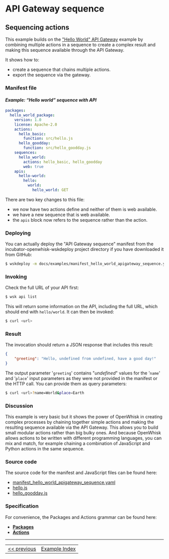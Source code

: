 <!--
#
# Licensed to the Apache Software Foundation (ASF) under one or more
# contributor license agreements.  See the NOTICE file distributed with
# this work for additional information regarding copyright ownership.
# The ASF licenses this file to You under the Apache License, Version 2.0
# (the "License"); you may not use this file except in compliance with
# the License.  You may obtain a copy of the License at
#
#     http://www.apache.org/licenses/LICENSE-2.0
#
# Unless required by applicable law or agreed to in writing, software
# distributed under the License is distributed on an "AS IS" BASIS,
# WITHOUT WARRANTIES OR CONDITIONS OF ANY KIND, either express or implied.
# See the License for the specific language governing permissions and
# limitations under the License.
#
-->

# API Gateway sequence

## Sequencing actions

This example builds on the ["Hello World" API Gateway](wskdeploy_apigateway_helloworld.md#api-gateway) example by combining multiple actions in a sequence to create a complex result and making this sequence available through the API Gateway.

It shows how to:
- create a sequence that chains multiple actions.
- export the sequence via the gateway.

### Manifest file
#### _Example: “Hello world” sequence with API_
```yaml
packages:
  hello_world_package:
    version: 1.0
    license: Apache-2.0
    actions:
      hello_basic:
        function: src/hello.js
      hello_goodday:
        function: src/hello_goodday.js
    sequences:
      hello_world:
        actions: hello_basic, hello_goodday
        web: true
    apis:
      hello-world:
        hello:
          world:
            hello_world: GET
```

There are two key changes to this file:
- we now have two actions define and neither of them is web available.
- we have a new sequence that is web available.
- the `apis` block now refers to the sequence rather than the action.

### Deploying

You can actually deploy the "API Gateway sequence" manifest from the incubator-openwhisk-wskdeploy project directory if you have downloaded it from GitHub:

```sh
$ wskdeploy -m docs/examples/manifest_hello_world_apigateway_sequence.yaml
```

### Invoking

Check the full URL of your API first:
```sh
$ wsk api list
```

This will return some information on the API, including the full URL, which
should end with `hello/world`. It can then be invoked:

```sh
$ curl <url>
```

### Result
The invocation should return a JSON response that includes this result:

```json
{
    "greeting": "Hello, undefined from undefined, have a good day!"
}
```

The output parameter '```greeting```' contains "_undefined_" values for the '```name```' and '```place```' input parameters as they were not provided in the manifest or the HTTP call. You can provide them as query parameters:

```sh
$ curl <url>?name=World&place=Earth
```

### Discussion

This example is very basic but it shows the power of OpenWhisk in creating complex processes by chaining together simple actions and making the resulting sequence available via the API Gateway. This allows you to build small modular actions rather than big bulky ones. And because OpenWhisk allows actions to be written with different programming languages, you can mix and match, for example chaining a combination of JavaScript and Python actions in the same sequence.

### Source code
The source code for the manifest and JavaScript files can be found here:
- [manifest_hello_world_apigateway_sequence.yaml](examples/manifest_hello_world_apigateway_sequence.yaml)
- [hello.js](examples/src/hello.js)
- [hello_goodday.js](examples/src/hello_goodday.js)

### Specification
For convenience, the Packages and Actions grammar can be found here:
- **[Packages](../specification/html/spec_packages.md#packages)**
- **[Actions](../specification/html/spec_actions.md#actions)**

---
<!--
 Bottom Navigation
-->
<html>
<div align="center">
<table align="center">
  <tr>
    <td><a href="wskdeploy_apigateway_helloworld.md#packages">&lt;&lt;&nbsp;previous</a></td>
    <td><a href="programming_guide.md#guided-examples">Example Index</a></td>
    <!--<td><a href="">next&nbsp;&gt;&gt;</a></td>-->
  </tr>
</table>
</div>
</html>
